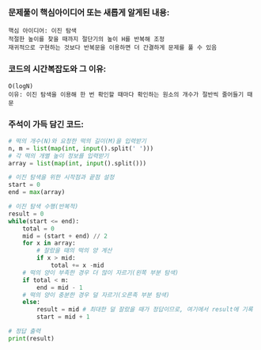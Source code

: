 ### 문제풀이 핵심아이디어 또는 새롭게 알게된 내용: 
    핵심 아이디어: 이진 탐색
    적절한 높이를 찾을 때까지 절단기의 높이 H를 반복해 조정
    재귀적으로 구현하는 것보다 반복문을 이용하면 더 간결하게 문제를 풀 수 있음

### 코드의 시간복잡도와 그 이유:
    O(logN)
    이유: 이진 탐색을 이용해 한 번 확인할 때마다 확인하는 원소의 개수가 절반씩 줄어들기 때문
    
### 주석이 가득 담긴 코드:
```python
# 떡의 개수(N)와 요청한 떡의 길이(M)을 입력받기
n, m = list(map(int, input().split(' ')))
# 각 떡의 개별 높이 정보를 입력받기
array = list(map(int, input().split()))

# 이진 탐색을 위한 시작점과 끝점 설정
start = 0
end = max(array)

# 이진 탐색 수행(반복적)
result = 0
while(start <= end):
    total = 0
    mid = (start + end) // 2
    for x in array:
        # 잘랐을 때의 떡의 양 계산
        if x > mid:
            total += x -mid
    # 떡의 양이 부족한 경우 더 많이 자르기(왼쪽 부분 탐색)
    if total < m:
        end = mid - 1
    # 떡의 양이 충분한 경우 덜 자르기(오른족 부분 탐색)
    else:
        result = mid # 최대한 덜 잘랐을 때가 정답이므로, 여기에서 result에 기록
        start = mid + 1

# 정답 출력
print(result)

```
